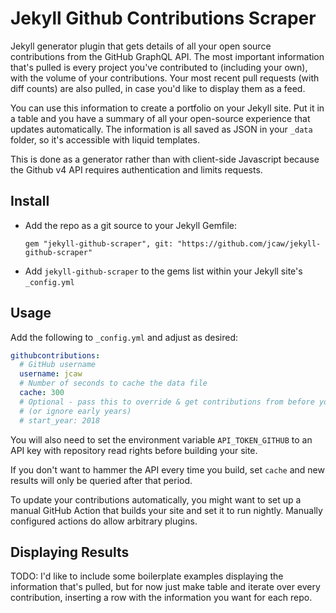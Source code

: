 # Jekyll Github Contributions Scraper

Jekyll generator plugin that gets details of all your open source contributions from the GitHub GraphQL API. The most important information that's pulled is every project you've contributed to (including your own), with the volume of your contributions. Your most recent pull requests (with diff counts) are also pulled, in case you'd like to display them as a feed.

You can use this information to create a portfolio on your Jekyll site. Put it in a table and you have a summary of all your open-source experience that updates automatically. The information is all saved as JSON in your `_data` folder, so it's accessible with liquid templates.

This is done as a generator rather than with client-side Javascript because the Github v4 API requires authentication and limits requests.

## Install

* Add the repo as a git source to your Jekyll Gemfile: 
  ```Gemfile
  gem "jekyll-github-scraper", git: "https://github.com/jcaw/jekyll-github-scraper"
  ```
* Add `jekyll-github-scraper` to the gems list within your Jekyll site's `_config.yml`
<!-- ^ TODO: Is this still necessary? -->

## Usage

Add the following to `_config.yml` and adjust as desired:

```yml
githubcontributions:
  # GitHub username
  username: jcaw
  # Number of seconds to cache the data file
  cache: 300
  # Optional - pass this to override & get contributions from before you joined 
  # (or ignore early years)
  # start_year: 2018
```

You will also need to set the environment variable `API_TOKEN_GITHUB` to an API key with repository read rights before building your site.

If you don't want to hammer the API every time you build, set `cache` and new results will only be queried after that period.

To update your contributions automatically, you might want to set up a manual GitHub Action that builds your site and set it to run nightly. Manually configured actions do allow arbitrary plugins.

## Displaying Results

TODO: I'd like to include some boilerplate examples displaying the information that's pulled, but for now just make table and iterate over every contribution, inserting a row with the information you want for each repo. 
